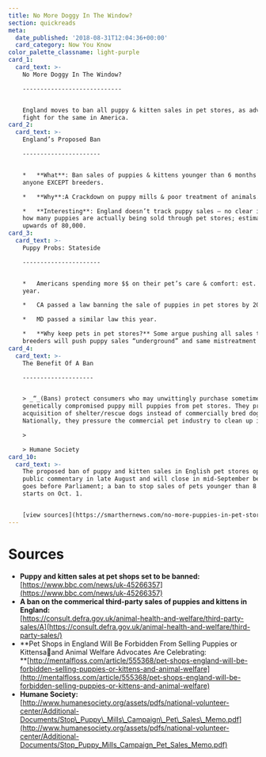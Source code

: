 ```yaml
---
title: No More Doggy In The Window?
section: quickreads
meta:
  date_published: '2018-08-31T12:04:36+00:00'
  card_category: Now You Know
color_palette_classname: light-purple
card_1:
  card_text: >-
    No More Doggy In The Window?

    ----------------------------


    England moves to ban all puppy & kitten sales in pet stores, as advocates
    fight for the same in America.
card_2:
  card_text: >-
    England’s Proposed Ban

    ----------------------


    *   **What**: Ban sales of puppies & kittens younger than 6 months old by
    anyone EXCEPT breeders.

    *   **Why**:A Crackdown on puppy mills & poor treatment of animals.

    *   **Interesting**: England doesn’t track puppy sales – no clear idea of
    how many puppies are actually being sold through pet stores; estimates
    upwards of 80,000.
card_3:
  card_text: >-
    Puppy Probs: Stateside

    ----------------------


    *   Americans spending more $$ on their pet’s care & comfort: est. $70B this
    year.

    *   CA passed a law banning the sale of puppies in pet stores by 2019.

    *   MD passed a similar law this year.

    *   **Why keep pets in pet stores?** Some argue pushing all sales to
    breeders will push puppy sales “underground” and same mistreatment to occur.
card_4:
  card_text: >-
    The Benefit Of A Ban

    --------------------


    > _“_(Bans) protect consumers who may unwittingly purchase sometimes sick or
    genetically compromised puppy mill puppies from pet stores. They promote the
    acquisition of shelter/rescue dogs instead of commercially bred dogs ….
    Nationally, they pressure the commercial pet industry to clean up its act.”

    > 

    > Humane Society
card_10:
  card_text: >-
    The proposed ban of puppy and kitten sales in English pet stores opened for
    public commentary in late August and will close in mid-September before it
    goes before Parliament; a ban to stop sales of pets younger than 8 weeks old
    starts on Oct. 1.


    [view sources](https://smarthernews.com/no-more-puppies-in-pet-stores/)
---
```

Sources
=======

*   **Puppy and kitten sales at pet shops set to be banned:**  
    [https://www.bbc.com/news/uk-45266357](https://www.bbc.com/news/uk-45266357)
*   **A ban on the commerical third-party sales of puppies and kittens in England:**  
    [https://consult.defra.gov.uk/animal-health-and-welfare/third-party-sales/A](https://consult.defra.gov.uk/animal-health-and-welfare/third-party-sales/)
*   **Pet Shops in England Will Be Forbidden From Selling Puppies or Kittensaand Animal Welfare Advocates Are Celebrating:  
    **[http://mentalfloss.com/article/555368/pet-shops-england-will-be-forbidden-selling-puppies-or-kittens-and-animal-welfare](http://mentalfloss.com/article/555368/pet-shops-england-will-be-forbidden-selling-puppies-or-kittens-and-animal-welfare)
*   **Humane Society:**  
    [http://www.humanesociety.org/assets/pdfs/national-volunteer-center/Additional-Documents/Stop\_Puppy\_Mills\_Campaign\_Pet\_Sales\_Memo.pdf](http://www.humanesociety.org/assets/pdfs/national-volunteer-center/Additional-Documents/Stop_Puppy_Mills_Campaign_Pet_Sales_Memo.pdf)